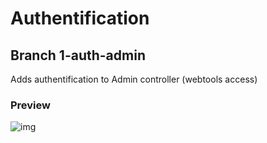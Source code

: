 # Authentification

## Branch 1-auth-admin
Adds authentification to Admin controller (webtools access)

### Preview

![img](https://github.com/phpMv/ubiquity-demos/blob/master/doc/images/admin-index-auth.png?raw=true)
